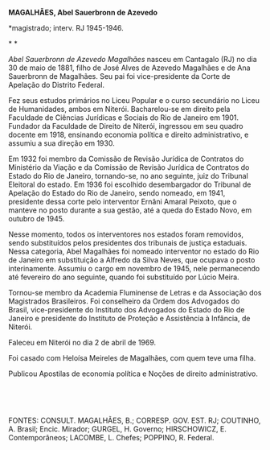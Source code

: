 **MAGALHÃES, Abel Sauerbronn de Azevedo**

\*magistrado; interv. RJ 1945-1946.

* *

*Abel Sauerbronn de Azevedo Magalhães* nasceu em Cantagalo (RJ) no dia
30 de maio de 1881, filho de José Alves de Azevedo Magalhães e de Ana
Sauerbronn de Magalhães. Seu pai foi vice-presidente da Corte de
Apelação do Distrito Federal.

Fez seus estudos primários no Liceu Popular e o curso secundário no
Liceu de Humanidades, ambos em Niterói. Bacharelou-se em direito pela
Faculdade de Ciências Jurídicas e Sociais do Rio de Janeiro em 1901.
Fundador da Faculdade de Direito de Niterói, ingressou em seu quadro
docente em 1918, ensinando economia política e direito administrativo, e
assumiu a sua direção em 1930.

Em 1932 foi membro da Comissão de Revisão Jurídica de Contratos do
Ministério da Viação e da Comissão de Revisão Jurídica de Contratos do
Estado do Rio de Janeiro, tornando-se, no ano seguinte, juiz do Tribunal
Eleitoral do estado. Em 1936 foi escolhido desembargador do Tribunal de
Apelação do Estado do Rio de Janeiro, sendo nomeado, em 1941, presidente
dessa corte pelo interventor Ernâni Amaral Peixoto, que o manteve no
posto durante a sua gestão, até a queda do Estado Novo, em outubro de
1945.

Nesse momento, todos os interventores nos estados foram removidos, sendo
substituídos pelos presidentes dos tribunais de justiça estaduais. Nessa
categoria, Abel Magalhães foi nomeado interventor no estado do Rio de
Janeiro em substituição a Alfredo da Silva Neves, que ocupava o posto
interinamente. Assumiu o cargo em novembro de 1945, nele permanecendo
até fevereiro do ano seguinte, quando foi substituído por Lúcio Meira.

Tornou-se membro da Academia Fluminense de Letras e da Associação dos
Magistrados Brasileiros. Foi conselheiro da Ordem dos Advogados do
Brasil, vice-presidente do Instituto dos Advogados do Estado do Rio de
Janeiro e presidente do Instituto de Proteção e Assistência à Infância,
de Niterói.

Faleceu em Niterói no dia 2 de abril de 1969.

Foi casado com Heloísa Meireles de Magalhães, com quem teve uma filha.

Publicou Apostilas de economia política e Noções de direito
administrativo.

 

 

FONTES: CONSULT. MAGALHÃES, B.; CORRESP. GOV. EST. RJ; COUTINHO, A.
Brasil; Encic. Mirador; GURGEL, H. Governo; HIRSCHOWICZ, E.
Contemporâneos; LACOMBE, L. Chefes; POPPINO, R. Federal.

 
